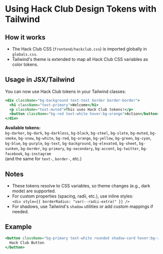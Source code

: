 # Using Hack Club Design Tokens with Tailwind

## How it works

- The Hack Club CSS (`frontend/hackclub.css`) is imported globally in `globals.css`.
- Tailwind's theme is extended to map all Hack Club CSS variables as color tokens.

## Usage in JSX/Tailwind

You can now use Hack Club tokens in your Tailwind classes:

```jsx
<div className="bg-background text-text border border-border">
  <h1 className="text-primary">Welcome</h1>
  <p className="text-muted">This uses Hack Club tokens!</p>
  <button className="bg-red text-white hover:bg-orange">Action</button>
</div>
```

**Available tokens:**  
`bg-darker`, `bg-dark`, `bg-darkless`, `bg-black`, `bg-steel`, `bg-slate`, `bg-muted`, `bg-smoke`, `bg-snow`, `bg-white`, `bg-red`, `bg-orange`, `bg-yellow`, `bg-green`, `bg-cyan`, `bg-blue`, `bg-purple`, `bg-text`, `bg-background`, `bg-elevated`, `bg-sheet`, `bg-sunken`, `bg-border`, `bg-primary`, `bg-secondary`, `bg-accent`, `bg-twitter`, `bg-facebook`, `bg-instagram`  
(and the same for `text-`, `border-`, etc.)

## Notes

- These tokens resolve to CSS variables, so theme changes (e.g., dark mode) are supported.
- For custom properties (spacing, radii, etc.), use inline styles:  
  `<div style={{ borderRadius: "var(--radii-extra)" }} />`
- For shadows, use Tailwind's `shadow` utilities or add custom mappings if needed.

## Example

```jsx
<button className="bg-primary text-white rounded shadow-card hover:bg-red">
  Hack Club Button
</button>
